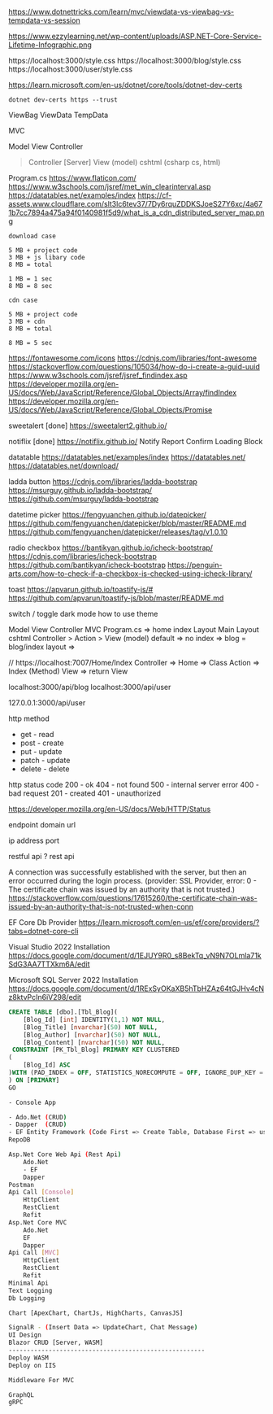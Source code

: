 https://www.dotnettricks.com/learn/mvc/viewdata-vs-viewbag-vs-tempdata-vs-session

https://www.ezzylearning.net/wp-content/uploads/ASP.NET-Core-Service-Lifetime-Infographic.png

<base href="/" />
https://localhost:3000/style.css
https://localhost:3000/blog/style.css
https://localhost:3000/user/style.css

<link href="~/style.css" rel="stylesheet" />

https://learn.microsoft.com/en-us/dotnet/core/tools/dotnet-dev-certs

```
dotnet dev-certs https --trust
```

ViewBag
ViewData
TempData

MVC

Model View Controller

> Controller [Server]
> View (model)
> cshtml (csharp cs, html)

Program.cs
https://www.flaticon.com/
https://www.w3schools.com/jsref/met_win_clearinterval.asp
https://datatables.net/examples/index
https://cf-assets.www.cloudflare.com/slt3lc6tev37/7Dy6rquZDDKSJoeS27Y6xc/4a671b7cc7894a475a94f0140981f5d9/what_is_a_cdn_distributed_server_map.png

```
download case

5 MB + project code
3 MB + js libary code
8 MB = total

1 MB = 1 sec
8 MB = 8 sec

cdn case

5 MB + project code
3 MB + cdn
8 MB = total

8 MB = 5 sec
```

https://fontawesome.com/icons
https://cdnjs.com/libraries/font-awesome
https://stackoverflow.com/questions/105034/how-do-i-create-a-guid-uuid
https://www.w3schools.com/jsref/jsref_findindex.asp
https://developer.mozilla.org/en-US/docs/Web/JavaScript/Reference/Global_Objects/Array/findIndex
https://developer.mozilla.org/en-US/docs/Web/JavaScript/Reference/Global_Objects/Promise

sweetalert [done]
https://sweetalert2.github.io/

notiflix [done]
https://notiflix.github.io/
Notify
Report
Confirm
Loading
Block

datatable
https://datatables.net/examples/index
https://datatables.net/
https://datatables.net/download/

ladda button
https://cdnjs.com/libraries/ladda-bootstrap
https://msurguy.github.io/ladda-bootstrap/
https://github.com/msurguy/ladda-bootstrap

datetime picker
https://fengyuanchen.github.io/datepicker/
https://github.com/fengyuanchen/datepicker/blob/master/README.md
https://github.com/fengyuanchen/datepicker/releases/tag/v1.0.10

radio
checkbox
https://bantikyan.github.io/icheck-bootstrap/
https://cdnjs.com/libraries/icheck-bootstrap
https://github.com/bantikyan/icheck-bootstrap
https://penguin-arts.com/how-to-check-if-a-checkbox-is-checked-using-icheck-library/

toast
https://apvarun.github.io/toastify-js/#
https://github.com/apvarun/toastify-js/blob/master/README.md

switch / toggle
dark mode
how to use theme

Model View Controller
MVC
Program.cs
=> home index
Layout
Main Layout
cshtml
Controller > Action > View (model)
default => no index => blog = blog/index
layout =>

// https://localhost:7007/Home/Index
Controller => Home => Class
Action => Index (Method)
View => return View

localhost:3000/api/blog
localhost:3000/api/user

127.0.0.1:3000/api/user

http method

- get - read
- post - create
- put - update
- patch - update
- delete - delete

http status code
200 - ok
404 - not found
500 - internal server error
400 - bad request
201 - created
401 - unauthorized

https://developer.mozilla.org/en-US/docs/Web/HTTP/Status

endpoint
domain url

ip address
port

restful api ? rest api

A connection was successfully established with the server, but then an error occurred during the login process. (provider: SSL Provider, error: 0 - The certificate chain was issued by an authority that is not trusted.)
https://stackoverflow.com/questions/17615260/the-certificate-chain-was-issued-by-an-authority-that-is-not-trusted-when-conn

EF Core Db Provider
https://learn.microsoft.com/en-us/ef/core/providers/?tabs=dotnet-core-cli

Visual Studio 2022 Installation
https://docs.google.com/document/d/1EJUY9R0_s8BekTq_vN9N7OLmla71kSdG3AA7TTXkm6A/edit

Microsoft SQL Server 2022 Installation
https://docs.google.com/document/d/1RExSyOKaXB5hTbHZAz64tGJHv4cNz8ktvPcIn6iV298/edit

```sql
CREATE TABLE [dbo].[Tbl_Blog](
    [Blog_Id] [int] IDENTITY(1,1) NOT NULL,
    [Blog_Title] [nvarchar](50) NOT NULL,
    [Blog_Author] [nvarchar](50) NOT NULL,
    [Blog_Content] [nvarchar](50) NOT NULL,
 CONSTRAINT [PK_Tbl_Blog] PRIMARY KEY CLUSTERED
(
    [Blog_Id] ASC
)WITH (PAD_INDEX = OFF, STATISTICS_NORECOMPUTE = OFF, IGNORE_DUP_KEY = OFF, ALLOW_ROW_LOCKS = ON, ALLOW_PAGE_LOCKS = ON, OPTIMIZE_FOR_SEQUENTIAL_KEY = OFF) ON [PRIMARY]
) ON [PRIMARY]
GO
```

```sh
- Console App

- Ado.Net (CRUD)
- Dapper  (CRUD)
- EF Entity Framework (Code First => Create Table, Database First => use in Code) (CRUD)
RepoDB

Asp.Net Core Web Api (Rest Api)
    Ado.Net
    - EF
    Dapper
Postman
Api Call [Console]
    HttpClient
    RestClient
    Refit
Asp.Net Core MVC
    Ado.Net
    EF
    Dapper
Api Call [MVC]
    HttpClient
    RestClient
    Refit
Minimal Api
Text Logging
Db Logging

Chart [ApexChart, ChartJs, HighCharts, CanvasJS]

SignalR - (Insert Data => UpdateChart, Chat Message)
UI Design
Blazor CRUD [Server, WASM]
------------------------------------------------------
Deploy WASM
Deploy on IIS

Middleware For MVC

GraphQL
gRPC
```

